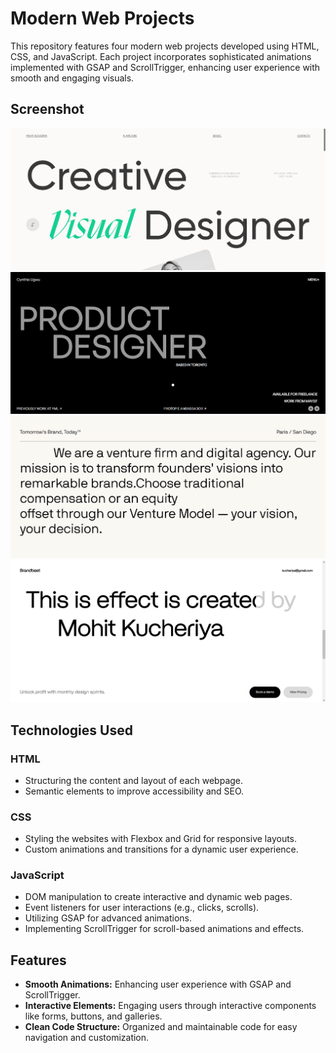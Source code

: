 # Modern Web Projects

This repository features four modern web projects developed using HTML, CSS, and JavaScript. Each project incorporates sophisticated animations implemented with GSAP and ScrollTrigger, enhancing user experience with smooth and engaging visuals.

## Screenshot
![Screenshot 1](https://github.com/Mohit-Kucheriya/ModernWebsite/blob/e3fd4dbb1460d13f417fff5ac9a6f6bfc204d05d/Screenshot/2.png)
![Screenshot 2](https://github.com/Mohit-Kucheriya/ModernWebsite/blob/e3fd4dbb1460d13f417fff5ac9a6f6bfc204d05d/Screenshot/1.png)
![Screenshot 3](https://github.com/Mohit-Kucheriya/ModernWebsite/blob/e3fd4dbb1460d13f417fff5ac9a6f6bfc204d05d/Screenshot/3.png)
![Screenshot 4](https://github.com/Mohit-Kucheriya/ModernWebsite/blob/1e62405eb1ca4f6ae3aa5e02b1c8aceca4cc8c27/Screenshot/4.png)


## Technologies Used

### HTML
- Structuring the content and layout of each webpage.
- Semantic elements to improve accessibility and SEO.

### CSS
- Styling the websites with Flexbox and Grid for responsive layouts.
- Custom animations and transitions for a dynamic user experience.

### JavaScript
- DOM manipulation to create interactive and dynamic web pages.
- Event listeners for user interactions (e.g., clicks, scrolls).
- Utilizing GSAP for advanced animations.
- Implementing ScrollTrigger for scroll-based animations and effects.

## Features

- **Smooth Animations:** Enhancing user experience with GSAP and ScrollTrigger.
- **Interactive Elements:** Engaging users through interactive components like forms, buttons, and galleries.
- **Clean Code Structure:** Organized and maintainable code for easy navigation and customization.
